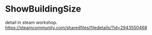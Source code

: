 # ShowBuildingSize
detail in steam workshop. 
https://steamcommunity.com/sharedfiles/filedetails/?id=2943550468
